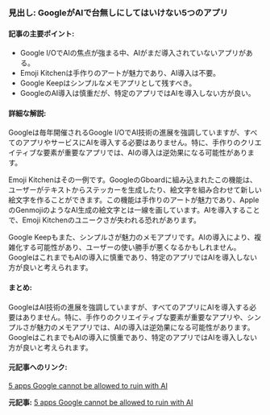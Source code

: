 ### 見出し: GoogleがAIで台無しにしてはいけない5つのアプリ

#### 記事の主要ポイント:
- Google I/OでAIの焦点が強まる中、AIがまだ導入されていないアプリがある。
- Emoji Kitchenは手作りのアートが魅力であり、AI導入は不要。
- Google Keepはシンプルなメモアプリとして残すべき。
- GoogleのAI導入は慎重だが、特定のアプリではAIを導入しない方が良い。

#### 詳細な解説:
Googleは毎年開催されるGoogle I/OでAI技術の進展を強調していますが、すべてのアプリやサービスにAIを導入する必要はありません。特に、手作りのクリエイティブな要素が重要なアプリでは、AIの導入は逆効果になる可能性があります。

Emoji Kitchenはその一例です。GoogleのGboardに組み込まれたこの機能は、ユーザーがテキストからステッカーを生成したり、絵文字を組み合わせて新しい絵文字を作ることができます。この機能は手作りのアートが魅力であり、AppleのGenmojiのようなAI生成の絵文字とは一線を画しています。AIを導入することで、Emoji Kitchenのユニークさが失われる恐れがあります。

Google Keepもまた、シンプルさが魅力のメモアプリです。AIの導入により、複雑化する可能性があり、ユーザーの使い勝手が悪くなるかもしれません。GoogleはこれまでもAIの導入に慎重であり、特定のアプリではAIを導入しない方が良いと考えられます。

#### まとめ:
GoogleはAI技術の進展を強調していますが、すべてのアプリにAIを導入する必要はありません。特に、手作りのクリエイティブな要素が重要なアプリや、シンプルさが魅力のメモアプリでは、AIの導入は逆効果になる可能性があります。GoogleはこれまでもAIの導入に慎重であり、特定のアプリではAIを導入しない方が良いと考えられます。

#### 元記事へのリンク:
[5 apps Google cannot be allowed to ruin with AI](リンク先URL)

**元記事:** [5 apps Google cannot be allowed to ruin with AI](https://www.androidpolice.com/5-apps-google-cannot-be-allowed-to-ruin-with-ai/)
